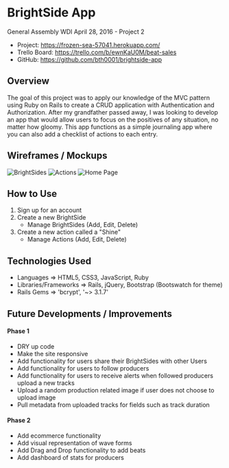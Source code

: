 # BrightSide App
General Assembly WDI April 28, 2016 - Project 2

- Project: https://frozen-sea-57041.herokuapp.com/
- Trello Board: https://trello.com/b/ewnKaU0M/beat-sales
- GitHub: https://github.com/bth0001/brightside-app

## Overview
The goal of this project was to apply our knowledge of the MVC pattern using Ruby on Rails to create a CRUD application with Authentication and Authorization. After my grandfather passed away, I was looking to develop an app that would allow users to focus on the positives of any situation, no matter how gloomy.  This app functions as a simple journaling app where you can also add a checklist of actions to each entry.

## Wireframes / Mockups
![BrightSides](http://i.imgur.com/C2tzlpo.jpg)
![Actions](http://i.imgur.com/oZYyn4K.jpg)
![Home Page](http://i.imgur.com/OKPD8iP.jpg)

## How to Use
1. Sign up for an account
2. Create a new BrightSide
	- Manage BrightSides (Add, Edit, Delete)
3. Create a new action called a "Shine"
	- Manage Actions (Add, Edit, Delete) 
	

## Technologies Used
- Languages => HTML5, CSS3, JavaScript, Ruby
- Libraries/Frameworks => Rails, jQuery, Bootstrap (Bootswatch for theme)
- Rails Gems => 'bcrypt', '~> 3.1.7'

## Future Developments / Improvements

#### Phase 1
- DRY up code
- Make the site responsive
- Add functionality for users share their BrightSides with other Users
- Add functionality for users to follow producers
- Add functionality for users to receive alerts when followed producers upload a new tracks
- Upload a random production related image if user does not choose to upload image
- Pull metadata from uploaded tracks for fields such as track duration

#### Phase 2
- Add ecommerce functionality
- Add visual representation of wave forms
- Add Drag and Drop functionality to add beats
- Add dashboard of stats for producers
